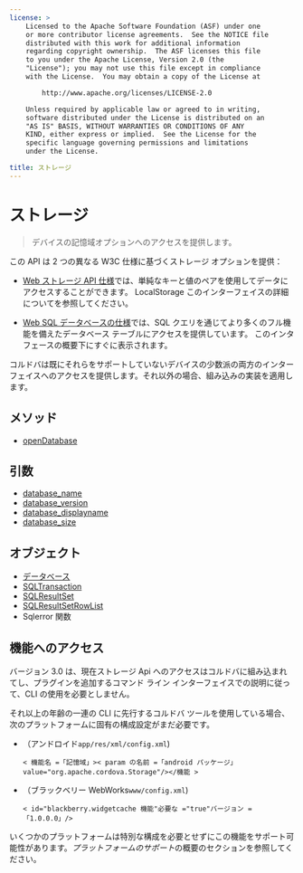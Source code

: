 ```yaml
---
license: >
    Licensed to the Apache Software Foundation (ASF) under one
    or more contributor license agreements.  See the NOTICE file
    distributed with this work for additional information
    regarding copyright ownership.  The ASF licenses this file
    to you under the Apache License, Version 2.0 (the
    "License"); you may not use this file except in compliance
    with the License.  You may obtain a copy of the License at

        http://www.apache.org/licenses/LICENSE-2.0

    Unless required by applicable law or agreed to in writing,
    software distributed under the License is distributed on an
    "AS IS" BASIS, WITHOUT WARRANTIES OR CONDITIONS OF ANY
    KIND, either express or implied.  See the License for the
    specific language governing permissions and limitations
    under the License.

title: ストレージ
---
```


# ストレージ

> デバイスの記憶域オプションへのアクセスを提供します。

この API は 2 つの異なる W3C 仕様に基づくストレージ オプションを提供：

*   [Web ストレージ API 仕様][1]では、単純なキーと値のペアを使用してデータにアクセスすることができます。 LocalStorage このインターフェイスの詳細についてを参照してください。

*   [Web SQL データベースの仕様][2]では、SQL クエリを通じてより多くのフル機能を備えたデータベース テーブルにアクセスを提供しています。 このインタ フェースの概要下にすぐに表示されます。

 [1]: http://dev.w3.org/html5/webstorage/
 [2]: http://dev.w3.org/html5/webdatabase/

コルドバは既にそれらをサポートしていないデバイスの少数派の両方のインターフェイスへのアクセスを提供します。それ以外の場合、組み込みの実装を適用します。

## メソッド

*   [openDatabase](storage.opendatabase.html)

## 引数

*   [database_name](parameters/name.html)
*   [database_version](parameters/version.html)
*   [database_displayname](parameters/display_name.html)
*   [database_size](parameters/size.html)

## オブジェクト

*   [データベース](database/database.html)
*   [SQLTransaction](sqltransaction/sqltransaction.html)
*   [SQLResultSet](sqlresultset/sqlresultset.html)
*   [SQLResultSetRowList](sqlresultsetrowlist/sqlresultsetrowlist.html)
*   Sqlerror 関数

## 機能へのアクセス

バージョン 3.0 は、現在ストレージ Api へのアクセスはコルドバに組み込まれてし、プラグインを追加するコマンド ライン インターフェイスでの説明に従って、CLI の使用を必要としません。

それ以上の年齢の一連の CLI に先行するコルドバ ツールを使用している場合、次のプラットフォームに固有の構成設定がまだ必要です。

*   （アンドロイド`app/res/xml/config.xml`)
    
        < 機能名 =「記憶域」>< param の名前 =「android パッケージ」value="org.apache.cordova.Storage"/></機能 >
        

*   （ブラックベリー WebWorks`www/config.xml`)
    
        < id="blackberry.widgetcache 機能"必要な ="true"バージョン =「1.0.0.0」/>
        

いくつかのプラットフォームは特別な構成を必要とせずにこの機能をサポート可能性があります。*プラットフォームのサポート*の概要のセクションを参照してください。